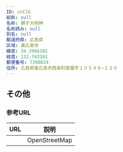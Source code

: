 ```yaml
---
ID: cnClG
総称: null
名称: 獅子大明神
名称読み: null
別名: null
都道府県: 広島県
区域: 東広島市
緯度: 34.3966102
経度: 132.743161
郵便番号: 7390024
住所: 広島県東広島市西条町御薗宇１０５４８−１２９
---
```


## その他

### 参考URL

| URL | 説明          |
| --- | ------------- |
|     | OpenStreetMap |
